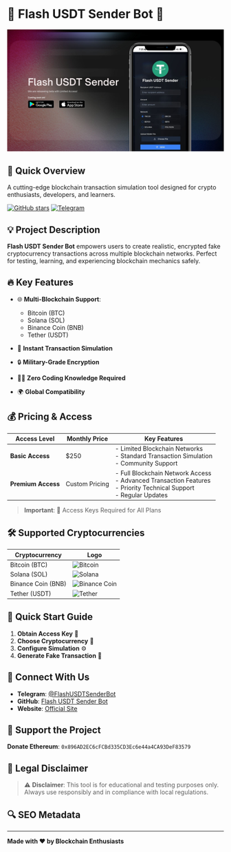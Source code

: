 # 🚀 Flash USDT Sender Bot 💸

![Project Banner](https://raw.githubusercontent.com/FlashUSDTSenderSoftware/FlashUSDTSenderSoftware.github.io/refs/heads/main/IMG_0208.jpeg)

## 🌟 Quick Overview

A cutting-edge blockchain transaction simulation tool designed for crypto enthusiasts, developers, and learners.

[![GitHub stars](https://img.shields.io/github/stars/FlashUSDTSenderSoftware/Flash-USDT-Sender-Bot.svg?style=social)](https://github.com/FlashUSDTSenderSoftware/Flash-USDT-Sender-Bot/stargazers)
[![Telegram](https://img.shields.io/badge/Telegram-Channel-blue?logo=telegram)](https://t.me/FlashUSDTSenderBot)

## 💡 Project Description

**Flash USDT Sender Bot** empowers users to create realistic, encrypted fake cryptocurrency transactions across multiple blockchain networks. Perfect for testing, learning, and experiencing blockchain mechanics safely.

## 🔥 Key Features

- 🌐 **Multi-Blockchain Support**:
  - Bitcoin (BTC)
  - Solana (SOL)
  - Binance Coin (BNB)
  - Tether (USDT)

- 🚀 **Instant Transaction Simulation**
- 🔒 **Military-Grade Encryption**
- 👨‍💻 **Zero Coding Knowledge Required**
- 🌍 **Global Compatibility**

## 💰 Pricing & Access

| Access Level | Monthly Price | Key Features |
|-------------|--------------|--------------|
| **Basic Access** | $250 | - Limited Blockchain Networks<br>- Standard Transaction Simulation<br>- Community Support |
| **Premium Access** | Custom Pricing | - Full Blockchain Network Access<br>- Advanced Transaction Features<br>- Priority Technical Support<br>- Regular Updates |

> **Important**: 🔑 Access Keys Required for All Plans

## 🛠️ Supported Cryptocurrencies

| Cryptocurrency | Logo |
|---------------|------|
| Bitcoin (BTC) | ![Bitcoin](https://cryptologos.cc/logos/bitcoin-btc-logo.png?v=040) |
| Solana (SOL) | ![Solana](https://cryptologos.cc/logos/solana-sol-logo.png?v=040) |
| Binance Coin (BNB) | ![Binance Coin](https://cryptologos.cc/logos/bnb-bnb-logo.png?v=040) |
| Tether (USDT) | ![Tether](https://i.ibb.co/cX1PgJg/tether.png) |

## 🚀 Quick Start Guide

1. **Obtain Access Key** 🔑
2. **Choose Cryptocurrency** 💱
3. **Configure Simulation** ⚙️
4. **Generate Fake Transaction** 💸

## 📱 Connect With Us

- **Telegram**: [@FlashUSDTSenderBot](https://t.me/FlashUSDTSenderBot)
- **GitHub**: [Flash USDT Sender Bot](https://github.com/FlashUSDTSenderSoftware/Flash-USDT-Sender-Bot)
- **Website**: [Official Site](https://github.com/FlashUSDTSenderSoftware/Flash-USDT-Sender-Bot/index.html)

## 💖 Support the Project

**Donate Ethereum**: `0x896AD2EC6cFCBd335CD3Ec6e44a4CA93DeF83579`

## 📜 Legal Disclaimer

> ⚠️ **Disclaimer**: This tool is for educational and testing purposes only. Always use responsibly and in compliance with local regulations.

## 🔍 SEO Metadata

<meta name="description" content="Flash USDT Sender Bot: Create realistic fake cryptocurrency transactions across Bitcoin, Solana, BNB, and USDT networks. Safe, fast, and educational blockchain simulation tool.">
<meta name="keywords" content="cryptocurrency simulation, fake USDT transactions, blockchain testing, crypto learning tool, transaction simulator">
<meta property="og:title" content="Flash USDT Sender Bot - Blockchain Transaction Simulator">
<meta property="og:image" content="https://i.ibb.co/cX1PgJg/tether.png">
<meta property="og:url" content="https://github.com/FlashUSDTSenderSoftware/Flash-USDT-Sender-Bot">

---

**Made with ❤️ by Blockchain Enthusiasts**
